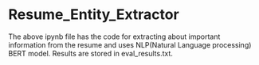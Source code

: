 # Resume_Entity_Extractor
The above ipynb file has the code for extracting about important information from the resume and uses NLP(Natural Language processing) BERT model. Results are stored in eval_results.txt.
